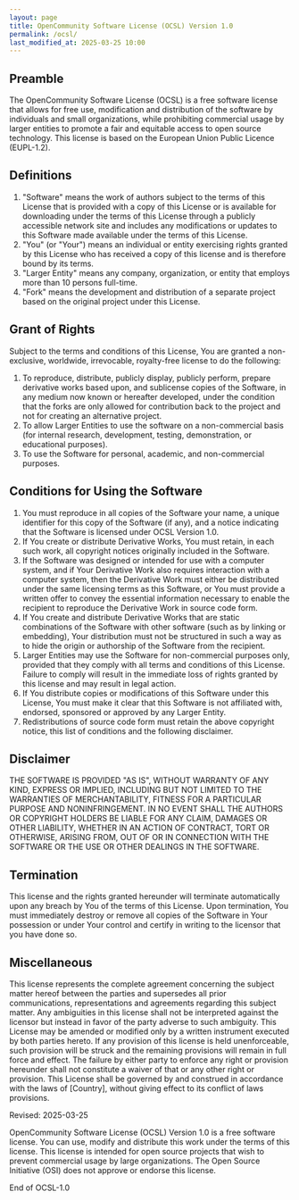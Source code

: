 ```yaml
---
layout: page
title: OpenCommunity Software License (OCSL) Version 1.0
permalink: /ocsl/
last_modified_at: 2025-03-25 10:00
---
```


## Preamble

The OpenCommunity Software License (OCSL) is a free software license that allows for free use, modification and distribution of the software by individuals and small organizations, while prohibiting commercial usage by larger entities to promote a fair and equitable access to open source technology. This license is based on the European Union Public Licence (EUPL-1.2).

## Definitions

1. "Software" means the work of authors subject to the terms of this License that is provided with a copy of this License or is available for downloading under the terms of this License through a publicly accessible network site and includes any modifications or updates to this Software made available under the terms of this License.
2. "You" (or "Your") means an individual or entity exercising rights granted by this License who has received a copy of this license and is therefore bound by its terms.
3. "Larger Entity" means any company, organization, or entity that employs more than 10 persons full-time.
4. "Fork" means the development and distribution of a separate project based on the original project under this License.

## Grant of Rights

Subject to the terms and conditions of this License, You are granted a non-exclusive, worldwide, irrevocable, royalty-free license to do the following:

1. To reproduce, distribute, publicly display, publicly perform, prepare derivative works based upon, and sublicense copies of the Software, in any medium now known or hereafter developed, under the condition that the forks are only allowed for contribution back to the project and not for creating an alternative project.
2. To allow Larger Entities to use the software on a non-commercial basis (for internal research, development, testing, demonstration, or educational purposes).
3. To use the Software for personal, academic, and non-commercial purposes.

## Conditions for Using the Software

1. You must reproduce in all copies of the Software your name, a unique identifier for this copy of the Software (if any), and a notice indicating that the Software is licensed under OCSL Version 1.0.
2. If You create or distribute Derivative Works, You must retain, in each such work, all copyright notices originally included in the Software.
3. If the Software was designed or intended for use with a computer system, and if Your Derivative Work also requires interaction with a computer system, then the Derivative Work must either be distributed under the same licensing terms as this Software, or You must provide a written offer to convey the essential information necessary to enable the recipient to reproduce the Derivative Work in source code form.
4. If You create and distribute Derivative Works that are static combinations of the Software with other software (such as by linking or embedding), Your distribution must not be structured in such a way as to hide the origin or authorship of the Software from the recipient.
5. Larger Entities may use the Software for non-commercial purposes only, provided that they comply with all terms and conditions of this License. Failure to comply will result in the immediate loss of rights granted by this license and may result in legal action.
6. If You distribute copies or modifications of this Software under this License, You must make it clear that this Software is not affiliated with, endorsed, sponsored or approved by any Larger Entity.
7. Redistributions of source code form must retain the above copyright notice, this list of conditions and the following disclaimer.

## Disclaimer

THE SOFTWARE IS PROVIDED "AS IS", WITHOUT WARRANTY OF ANY KIND, EXPRESS OR IMPLIED, INCLUDING BUT NOT LIMITED TO THE WARRANTIES OF MERCHANTABILITY, FITNESS FOR A PARTICULAR PURPOSE AND NONINFRINGEMENT. IN NO EVENT SHALL THE AUTHORS OR COPYRIGHT HOLDERS BE LIABLE FOR ANY CLAIM, DAMAGES OR OTHER LIABILITY, WHETHER IN AN ACTION OF CONTRACT, TORT OR OTHERWISE, ARISING FROM, OUT OF OR IN CONNECTION WITH THE SOFTWARE OR THE USE OR OTHER DEALINGS IN THE SOFTWARE.

## Termination

This license and the rights granted hereunder will terminate automatically upon any breach by You of the terms of this License. Upon termination, You must immediately destroy or remove all copies of the Software in Your possession or under Your control and certify in writing to the licensor that you have done so.

## Miscellaneous

This license represents the complete agreement concerning the subject matter hereof between the parties and supersedes all prior communications, representations and agreements regarding this subject matter. Any ambiguities in this license shall not be interpreted against the licensor but instead in favor of the party adverse to such ambiguity. This License may be amended or modified only by a written instrument executed by both parties hereto. If any provision of this license is held unenforceable, such provision will be struck and the remaining provisions will remain in full force and effect. The failure by either party to enforce any right or provision hereunder shall not constitute a waiver of that or any other right or provision. This License shall be governed by and construed in accordance with the laws of [Country], without giving effect to its conflict of laws provisions.

Revised: 2025-03-25

OpenCommunity Software License (OCSL) Version 1.0 is a free software license. You can use, modify and distribute this work under the terms of this license. This license is intended for open source projects that wish to prevent commercial usage by large organizations. The Open Source Initiative (OSI) does not approve or endorse this license.

End of OCSL-1.0